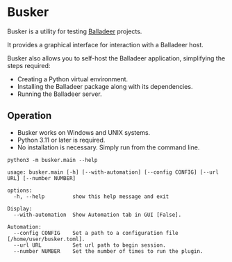 Busker
======

Busker is a utility for testing [Balladeer](https://tundish.github.io/balladeer) projects.

It provides a graphical interface for interaction with a Balladeer host.

Busker also allows you to self-host the Balladeer application, simplifying the steps required:
+ Creating a Python virtual environment.
+ Installing the Balladeer package along with its dependencies.
+ Running the Balladeer server.

Operation
---------

* Busker works on Windows and UNIX systems.
* Python 3.11 or later is required.
* No installation is necessary. Simply run from the command line.

```
python3 -m busker.main --help

usage: busker.main [-h] [--with-automation] [--config CONFIG] [--url URL] [--number NUMBER]

options:
  -h, --help         show this help message and exit

Display:
  --with-automation  Show Automation tab in GUI [False].

Automation:
  --config CONFIG    Set a path to a configuration file [/home/user/busker.toml].
  --url URL          Set url path to begin session.
  --number NUMBER    Set the number of times to run the plugin.

```
